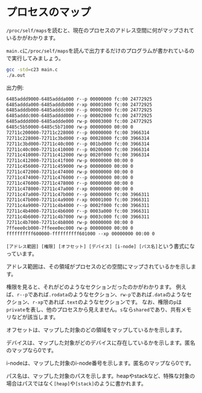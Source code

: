 # プロセスのマップ

`/proc/self/maps`を読むと、現在のプロセスのアドレス空間に何がマップされているかがわかります。

`main.c`に`/proc/self/maps`を読んで出力するだけのプログラムが書かれているので実行してみましょう。

```sh
gcc -std=c23 main.c
./a.out
```

出力例:

```txt
6485addd9000-6485addda000 r--p 00000000 fc:00 24772925                   /home/cosocaf/dev/sfc/binary-hacks-rebooted-elf-hack/04-process-maps/a.out
6485addda000-6485adddb000 r-xp 00001000 fc:00 24772925                   /home/cosocaf/dev/sfc/binary-hacks-rebooted-elf-hack/04-process-maps/a.out
6485adddb000-6485adddc000 r--p 00002000 fc:00 24772925                   /home/cosocaf/dev/sfc/binary-hacks-rebooted-elf-hack/04-process-maps/a.out
6485adddc000-6485adddd000 r--p 00002000 fc:00 24772925                   /home/cosocaf/dev/sfc/binary-hacks-rebooted-elf-hack/04-process-maps/a.out
6485adddd000-6485addde000 rw-p 00003000 fc:00 24772925                   /home/cosocaf/dev/sfc/binary-hacks-rebooted-elf-hack/04-process-maps/a.out
6485c5b50000-6485c5b71000 rw-p 00000000 00:00 0                          [heap]
72711c200000-72711c228000 r--p 00000000 fc:00 3966314                    /usr/lib/x86_64-linux-gnu/libc.so.6
72711c228000-72711c3bd000 r-xp 00028000 fc:00 3966314                    /usr/lib/x86_64-linux-gnu/libc.so.6
72711c3bd000-72711c40c000 r--p 001bd000 fc:00 3966314                    /usr/lib/x86_64-linux-gnu/libc.so.6
72711c40c000-72711c410000 r--p 0020b000 fc:00 3966314                    /usr/lib/x86_64-linux-gnu/libc.so.6
72711c410000-72711c412000 rw-p 0020f000 fc:00 3966314                    /usr/lib/x86_64-linux-gnu/libc.so.6
72711c412000-72711c41f000 rw-p 00000000 00:00 0
72711c456000-72711c459000 rw-p 00000000 00:00 0
72711c472000-72711c474000 rw-p 00000000 00:00 0
72711c474000-72711c476000 r--p 00000000 00:00 0                          [vvar]
72711c476000-72711c478000 r--p 00000000 00:00 0                          [vvar_vclock]
72711c478000-72711c47a000 r-xp 00000000 00:00 0                          [vdso]
72711c47a000-72711c47b000 r--p 00000000 fc:00 3966311                    /usr/lib/x86_64-linux-gnu/ld-linux-x86-64.so.2
72711c47b000-72711c4a9000 r-xp 00001000 fc:00 3966311                    /usr/lib/x86_64-linux-gnu/ld-linux-x86-64.so.2
72711c4a9000-72711c4b4000 r--p 0002f000 fc:00 3966311                    /usr/lib/x86_64-linux-gnu/ld-linux-x86-64.so.2
72711c4b4000-72711c4b6000 r--p 0003a000 fc:00 3966311                    /usr/lib/x86_64-linux-gnu/ld-linux-x86-64.so.2
72711c4b6000-72711c4b7000 rw-p 0003c000 fc:00 3966311                    /usr/lib/x86_64-linux-gnu/ld-linux-x86-64.so.2
72711c4b7000-72711c4b8000 rw-p 00000000 00:00 0
7ffeee0cb000-7ffeee0ec000 rw-p 00000000 00:00 0                          [stack]
ffffffffff600000-ffffffffff601000 --xp 00000000 00:00 0                  [vsyscall]
```

`[アドレス範囲] [権限] [オフセット] [デバイス] [i-node] [パス名]`という書式になっています。

アドレス範囲は、その領域がプロセスのどの空間にマップされているかを示します。

権限を見ると、それがどのようなセクションだったのかがわかります。
例えば、`r--p`であれば`.rodata`のようなセクション、`rw-p`であれば`.data`のようなセクション、`r-xp`であれば`.text`のようなセクションです。
なお、権限の`p`は`private`を表し、他のプロセスから見えません。`s`なら`shared`であり、共有メモリなどが該当します。

オフセットは、マップした対象のどの領域をマップしているかを示します。

デバイスは、マップした対象がどのデバイスに存在しているかを示します。匿名のマップなら0です。

i-nodeは、マップした対象のi-node番号を示します。匿名のマップなら0です。

パス名は、マップした対象のパスを示します。heapやstackなど、特殊な対象の場合はパスではなく`[heap]`や`[stack]`のように書かれます。

